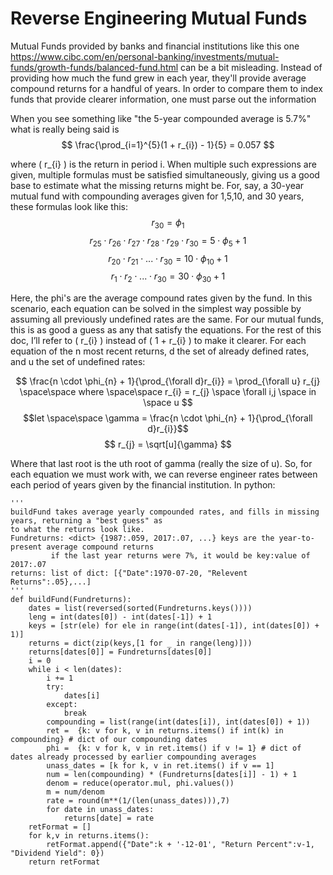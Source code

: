 # Reverse Engineering Mutual Funds 

Mutual Funds provided by banks and financial institutions like this one https://www.cibc.com/en/personal-banking/investments/mutual-funds/growth-funds/balanced-fund.html can be a bit misleading.  Instead of providing how much the fund grew in each year, they'll provide average compound returns for a handful of years.  In order to compare them to index funds that provide clearer information, one must parse out the information

When you see something like "the 5-year compounded average is 5.7%" what is really being said is 
$$ \frac{\prod_{i=1}^{5}(1 + r_{i}) - 1}{5} = 0.057 $$

where \( r_{i} \) is the return in period i.  When multiple such expressions are given, multiple formulas must be satisfied simultaneously, giving us a good base to estimate what the missing returns might be.  For, say, a 30-year mutual fund with compounding averages given for 1,5,10, and 30 years, these formulas look like this:
$$ r_{30} = \phi_{1} $$
$$ r_{25} \cdot r_{26} \cdot r_{27} \cdot r_{28} \cdot r_{29} \cdot r_{30} = 5 \cdot \phi_{5} + 1  $$ 
$$ r_{20} \cdot r_{21} \cdot ... \cdot r_{30} = 10 \cdot \phi_{10} + 1  $$
$$ r_{1} \cdot r_{2} \cdot ... \cdot r_{30} = 30 \cdot \phi_{30} + 1  $$

Here, the phi's are the average compound rates given by the fund.  In this scenario, each equation can be solved in the simplest way possible by assuming all previously undefined rates are the same.  For our mutual funds, this is as good a guess as any that satisfy the equations.  For the rest of this doc, I’ll refer to \( r_{i} \) instead of \( 1 + r_{i} \) to make it clearer.  For each equation of the n most recent returns, d the set of already defined rates, and u the set of undefined rates:

$$ \frac{n \cdot \phi_{n} + 1}{\prod_{\forall d}r_{i}} = \prod_{\forall u} r_{j} \space\space where \space\space r_{i} = r_{j} \space \forall i,j \space in \space u $$
$$let \space\space \gamma = \frac{n \cdot \phi_{n} + 1}{\prod_{\forall d}r_{i}}$$
$$ r_{j} =  \sqrt[u]{\gamma} $$

Where that last root is the uth root of gamma (really the size of u).  So, for each equation we must work with, we can reverse engineer rates between each period of years given by the financial institution.  In python:


```
'''
buildFund takes average yearly compounded rates, and fills in missing years, returning a "best guess" as
to what the returns look like.
Fundreturns: <dict> {1987:.059, 2017:.07, ...} keys are the year-to-present average compound returns
         if the last year returns were 7%, it would be key:value of 2017:.07
returns: list of dict: [{"Date":1970-07-20, "Relevent Returns":.05},...]
'''
def buildFund(Fundreturns):
    dates = list(reversed(sorted(Fundreturns.keys())))
    leng = int(dates[0]) - int(dates[-1]) + 1
    keys = [str(ele) for ele in range(int(dates[-1]), int(dates[0]) + 1)]
    returns = dict(zip(keys,[1 for _ in range(leng)]))
    returns[dates[0]] = Fundreturns[dates[0]]
    i = 0
    while i < len(dates):
        i += 1
        try:
            dates[i]
        except:
            break
        compounding = list(range(int(dates[i]), int(dates[0]) + 1))
        ret =  {k: v for k, v in returns.items() if int(k) in compounding} # dict of our compounding dates
        phi =  {k: v for k, v in ret.items() if v != 1} # dict of dates already processed by earlier compounding averages
        unass_dates = [k for k, v in ret.items() if v == 1]
        num = len(compounding) * (Fundreturns[dates[i]] - 1) + 1
        denom = reduce(operator.mul, phi.values())
        m = num/denom
        rate = round(m**(1/(len(unass_dates))),7)
        for date in unass_dates:
            returns[date] = rate
    retFormat = []
    for k,v in returns.items():
        retFormat.append({"Date":k + '-12-01', "Return Percent":v-1, "Dividend Yield": 0})
    return retFormat
```
